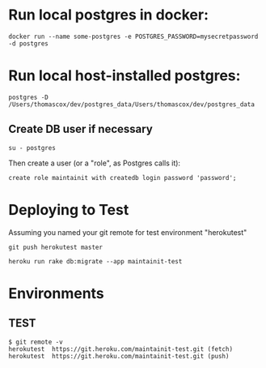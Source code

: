 # Run local postgres in docker:

    docker run --name some-postgres -e POSTGRES_PASSWORD=mysecretpassword -d postgres
    
# Run local host-installed postgres:
    
    postgres -D /Users/thomascox/dev/postgres_data/Users/thomascox/dev/postgres_data
    
## Create DB user if necessary
    
    su - postgres
    
Then create a user (or a "role", as Postgres calls it):
    
    create role maintainit with createdb login password 'password';
    
# Deploying to Test

Assuming you named your git remote for test environment "herokutest"

    git push herokutest master 
    
    heroku run rake db:migrate --app maintainit-test
    
# Environments
    
## TEST

    $ git remote -v    
    herokutest	https://git.heroku.com/maintainit-test.git (fetch)
    herokutest	https://git.heroku.com/maintainit-test.git (push)    
